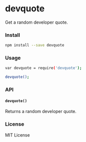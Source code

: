 devquote
========

Get a random developer quote.


### Install

```bash
npm install --save devquote
```


### Usage

```bash
var devquote = require('devquote');

devquote();
```


### API

#### `devquote()`

Returns a random developer quote.


### License

MIT License
